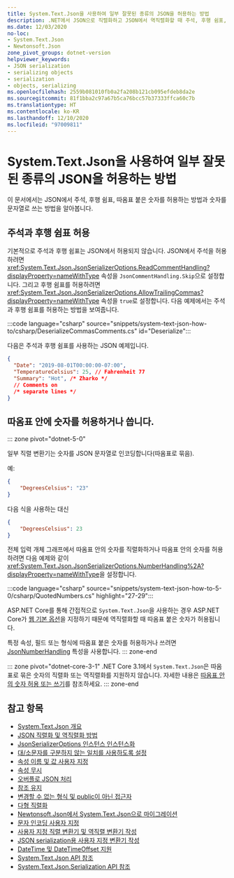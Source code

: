 ```yaml
---
title: System.Text.Json을 사용하여 일부 잘못된 종류의 JSON을 허용하는 방법
description: .NET에서 JSON으로 직렬화하고 JSON에서 역직렬화할 때 주석, 후행 쉼표, 따옴표 붙은 숫자를 허용하는 방법을 알아봅니다.
ms.date: 12/03/2020
no-loc:
- System.Text.Json
- Newtonsoft.Json
zone_pivot_groups: dotnet-version
helpviewer_keywords:
- JSON serialization
- serializing objects
- serialization
- objects, serializing
ms.openlocfilehash: 2559b081010fb0a2fa208b121cb095efdeb8da2e
ms.sourcegitcommit: 81f1bba2c97a67b5ca76bcc57b37333ffca60c7b
ms.translationtype: HT
ms.contentlocale: ko-KR
ms.lasthandoff: 12/10/2020
ms.locfileid: "97009811"
---
```

# <a name="how-to-allow-some-kinds-of-invalid-json-with-no-locsystemtextjson"></a>System.Text.Json을 사용하여 일부 잘못된 종류의 JSON을 허용하는 방법

이 문서에서는 JSON에서 주석, 후행 쉼표, 따옴표 붙은 숫자를 허용하는 방법과 숫자를 문자열로 쓰는 방법을 알아봅니다.

## <a name="allow-comments-and-trailing-commas"></a>주석과 후행 쉼표 허용

기본적으로 주석과 후행 쉼표는 JSON에서 허용되지 않습니다. JSON에서 주석을 허용하려면 <xref:System.Text.Json.JsonSerializerOptions.ReadCommentHandling?displayProperty=nameWithType> 속성을 `JsonCommentHandling.Skip`으로 설정합니다.
그리고 후행 쉼표를 허용하려면 <xref:System.Text.Json.JsonSerializerOptions.AllowTrailingCommas?displayProperty=nameWithType> 속성을 `true`로 설정합니다. 다음 예제에서는 주석과 후행 쉼표를 허용하는 방법을 보여줍니다.

:::code language="csharp" source="snippets/system-text-json-how-to/csharp/DeserializeCommasComments.cs" id="Deserialize":::

다음은 주석과 후행 쉼표를 사용하는 JSON 예제입니다.

```json
{
  "Date": "2019-08-01T00:00:00-07:00",
  "TemperatureCelsius": 25, // Fahrenheit 77
  "Summary": "Hot", /* Zharko */
  // Comments on
  /* separate lines */
}
```

## <a name="allow-or-write-numbers-in-quotes"></a>따옴표 안에 숫자를 허용하거나 씁니다.

::: zone pivot="dotnet-5-0"

일부 직렬 변환기는 숫자를 JSON 문자열로 인코딩합니다(따옴표로 묶음).

예:

```json
{
    "DegreesCelsius": "23"
}
```

다음 식을 사용하는 대신

```json
{
    "DegreesCelsius": 23
}
```

전체 입력 개체 그래프에서 따옴표 안의 숫자를 직렬화하거나 따옴표 안의 숫자를 허용하려면 다음 예제와 같이 <xref:System.Text.Json.JsonSerializerOptions.NumberHandling%2A?displayProperty=nameWithType>을 설정합니다.

:::code language="csharp" source="snippets/system-text-json-how-to-5-0/csharp/QuotedNumbers.cs" highlight="27-29":::

ASP.NET Core를 통해 간접적으로 `System.Text.Json`을 사용하는 경우 ASP.NET Core가 [웹 기본 옵션](xref:System.Text.Json.JsonSerializerDefaults.Web)을 지정하기 때문에 역직렬화할 때 따옴표 붙은 숫자가 허용됩니다.

특정 속성, 필드 또는 형식에 따옴표 붙은 숫자를 허용하거나 쓰려면 [JsonNumberHandling](xref:System.Text.Json.Serialization.JsonNumberHandlingAttribute) 특성을 사용합니다.
::: zone-end

::: zone pivot="dotnet-core-3-1"
.NET Core 3.1에서 `System.Text.Json`은 따옴표로 묶은 숫자의 직렬화 또는 역직렬화를 지원하지 않습니다. 자세한 내용은 [따옴표 안의 숫자 허용 또는 쓰기](system-text-json-migrate-from-newtonsoft-how-to.md#allow-or-write-numbers-in-quotes)를 참조하세요.
::: zone-end

## <a name="see-also"></a>참고 항목

* [System.Text.Json 개요](system-text-json-overview.md)
* [JSON 직렬화 및 역직렬화 방법](system-text-json-how-to.md)
* [JsonSerializerOptions 인스턴스 인스턴스화](system-text-json-configure-options.md)
* [대/소문자를 구분하지 않는 일치를 사용하도록 설정](system-text-json-character-casing.md)
* [속성 이름 및 값 사용자 지정](system-text-json-customize-properties.md)
* [속성 무시](system-text-json-ignore-properties.md)
* [오버플로 JSON 처리](system-text-json-handle-overflow.md)
* [참조 유지](system-text-json-preserve-references.md)
* [변경할 수 없는 형식 및 public이 아닌 접근자](system-text-json-immutability.md)
* [다형 직렬화](system-text-json-polymorphism.md)
* [Newtonsoft.Json에서 System.Text.Json으로 마이그레이션](system-text-json-migrate-from-newtonsoft-how-to.md)
* [문자 인코딩 사용자 지정](system-text-json-character-encoding.md)
* [사용자 지정 직렬 변환기 및 역직렬 변환기 작성](write-custom-serializer-deserializer.md)
* [JSON serialization용 사용자 지정 변환기 작성](system-text-json-converters-how-to.md)
* [DateTime 및 DateTimeOffset 지원](../datetime/system-text-json-support.md)
* [System.Text.Json API 참조](xref:System.Text.Json)
* [System.Text.Json.Serialization API 참조](xref:System.Text.Json.Serialization)
